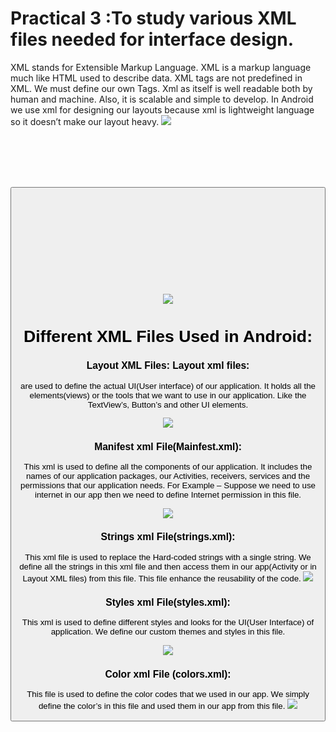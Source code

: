 # Practical 3 :To study various XML files needed for interface design.

XML stands for Extensible Markup Language. XML is a markup language much like HTML used to describe data.  XML tags are not predefined in XML. We must define our own Tags. Xml as itself is well readable both by human and machine. Also, it is scalable and simple to develop. In Android we use xml for designing our layouts because xml is lightweight language so it doesn’t make our layout heavy.
![](https://abhiandroid-8fb4.kxcdn.com/ui/wp-content/uploads/2016/06/Basic-UI-user-interface-ViewGroup-and-View-Diagram.jpg)
<code>
<?xml version="1.0" encoding="utf-8"?>
<LinearLayout xmlns:android="http://schemas.android.com/apk/res/android"
 android:orientation="vertical" android:layout_width="match_parent"
 android:layout_height="match_parent">


 <Button
 android:id="@+id/buton1"
 android:layout_width="wrap_content"
 android:layout_height="wrap_content"
 android:text="Button"/>

 <TextView
 android:id="@+id/textView1"
 android:layout_width="wrap_content"
 android:layout_height="wrap_content"
 android:text="sample Text"
 android:layout_marginTop="15dp"
 android:textSize="30dp"/>

 <RelativeLayout
 android:layout_width="match_parent"
 android:layout_height="match_parent">

 <EditText
 android:id="@+id/editTextName"
 android:layout_width="wrap_content"
 android:layout_height="wrap_content"
 android:hint="First Name"
 />

 <EditText
 android:id="@+id/editTextLastName"
 android:layout_width="wrap_content"
 android:layout_height="wrap_content"
 android:hint="Last Name"/>

 </RelativeLayout>
</LinearLayout>
</code>

![](https://abhiandroid-8fb4.kxcdn.com/ui/wp-content/uploads/2016/06/XML-UI-in-Android-with-example.jpg)

# Different XML Files Used in Android:


### Layout XML Files: Layout xml files:
are used to define the actual UI(User interface) of our application. It holds all the elements(views) or the tools that we want to use in our application. Like the TextView’s, Button’s and other UI elements.

![](https://abhiandroid-8fb4.kxcdn.com/ui/wp-content/uploads/2016/06/Layout-XML-in-Android-Studio.jpg)

### Manifest xml File(Mainfest.xml): 
This xml is used to define all the components of our application. It includes the names of our application packages, our Activities, receivers, services  and the permissions that our application needs. For Example – Suppose we need to use internet in our app then we need to define Internet permission in this file.

![](https://abhiandroid-8fb4.kxcdn.com/ui/wp-content/uploads/2016/06/AndroidManifest-xml-location-in-Android-Studio.jpg)

### Strings xml File(strings.xml):
This xml file is used to replace the Hard-coded strings with a single string. We define all the strings in this xml file and then access them in our app(Activity or in  Layout XML files) from this file. This file enhance the reusability of the code.
![](https://abhiandroid-8fb4.kxcdn.com/ui/wp-content/uploads/2016/06/strings-xml-location-android-studio.jpg)

### Styles xml File(styles.xml): 
This xml is used to define different styles and looks for the UI(User Interface) of application. We define our custom themes and styles in this file.

![](https://abhiandroid-8fb4.kxcdn.com/ui/wp-content/uploads/2016/06/styles-location-xml-Android-Studio-1.jpg)

### Color xml File (colors.xml): 
This file is used to define the color codes that we used in our app. We simply define the color’s in this file and used them in our app from this file.
![](https://abhiandroid-8fb4.kxcdn.com/ui/wp-content/uploads/2016/06/colors-xml-location-Android-Studio.jpg)
